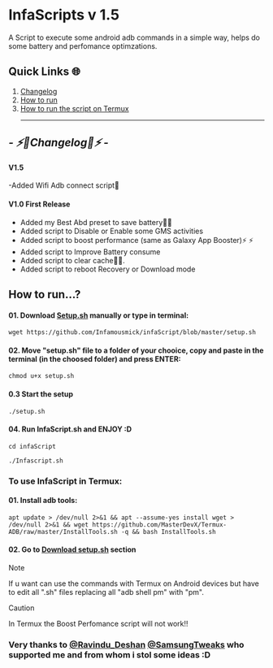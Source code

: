 # InfaScripts v 1.5

A Script to execute some android adb commands in a simple way, helps do some battery and perfomance optimzations. <br>


## Quick Links 🌐

01. [Changelog](https://github.com/Infamousmick/infaScript?tab=readme-ov-file#---%EF%B8%8Fchangelog%EF%B8%8F---)
02. [How to run](https://github.com/Infamousmick/infaScript?tab=readme-ov-file#how-to-run)
03. [How to run the script on Termux](https://github.com/Infamousmick/infaScript?tab=readme-ov-file#to-use-infascript-in-termux) <hr>

## <i> - ⚡️🔋Changelog🔋⚡️ - </i>

####  V1.5
-Added Wifi Adb connect script📶

####  V1.0 First Release
- Added my Best Abd preset to save battery🔋🔋  
- Added script to Disable or Enable some GMS activities
- Added script to boost performance (same as Galaxy App Booster)⚡️ ⚡️ 
- Added script to Improve Battery consume
- Added script to clear cache🧹✨.
- Added script to reboot Recovery or Download mode

## How to run...?

#### 01. Download [Setup.sh](setup.sh) manually or type in terminal:
```
wget https://github.com/Infamousmick/infaScript/blob/master/setup.sh
```
#### 02. Move "setup.sh" file to a folder of your chooice, copy and paste in the terminal  (in the choosed folder) and press ENTER:
```
chmod u+x setup.sh
```
#### 0.3 Start the setup
```
./setup.sh
```
     
#### 04. Run InfaScript.sh and ENJOY :D
```
cd infaScript
```
```
./Infascript.sh
```

### To use InfaScript in Termux:
#### 01. Install adb tools:
```
apt update > /dev/null 2>&1 && apt --assume-yes install wget > /dev/null 2>&1 && wget https://github.com/MasterDevX/Termux-ADB/raw/master/InstallTools.sh -q && bash InstallTools.sh
```
#### 02. Go to [Download setup.sh](https://github.com/Infamousmick/infaScript?tab=readme-ov-file#how-to-run) section

> [!NOTE]
> If u want can use the commands with Termux on Android devices but have to edit all ".sh" files replacing all "adb shell pm" with "pm".



> [!CAUTION]
> In Termux the Boost Perfomance script will not work!!


### Very thanks to [@Ravindu_Deshan](https://t.me/Ravindu_Deshan) [@SamsungTweaks](https://t.me/SamsungTweaks) who supported me and from whom i stol some ideas :D
